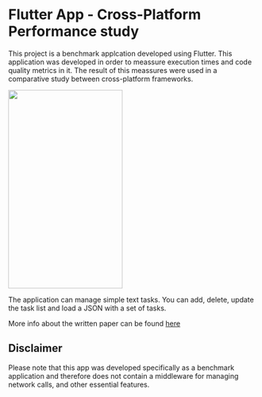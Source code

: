 # Flutter App - Cross-Platform Performance study

This project is a benchmark applcation developed using Flutter. This application was developed in order to meassure execution times and code quality metrics in it. The result of this meassures were used in a comparative study between cross-platform frameworks.

<img src="http://res.cloudinary.com/manuelrdsg/image/upload/v1536486821/Fig_7_nl4oku.png" width="230" height="400" />

The application can manage simple text tasks. You can add, delete, update the task list and load a JSON with a set of tasks.

More info about the written paper can be found [here](https://manuelrdsg.github.io/page/projects/)

## Disclaimer

Please note that this app was developed specifically as a benchmark application and therefore does not contain a middleware for managing network calls, and other essential features. 

